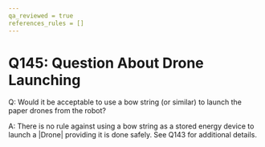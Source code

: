 ```yaml
---
qa_reviewed = true
references_rules = []
---
```


# Q145: Question About Drone Launching

Q: Would it be acceptable to use a bow string (or similar) to launch the paper drones from the robot?

A: There is no rule against using a bow string as a stored energy device to launch a |Drone| providing it is done safely.  See Q143 for additional details.